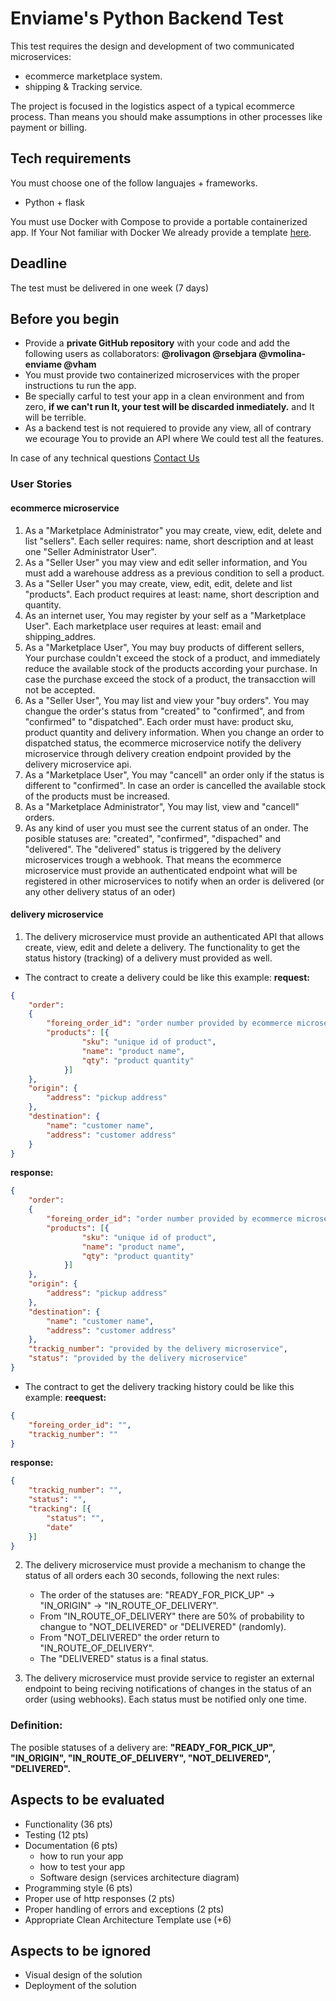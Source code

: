 # Enviame's Python Backend Test

This test requires the design and development of two communicated microservices: 
* ecommerce marketplace system.
* shipping & Tracking service.

The project is focused in the logistics aspect of a typical ecommerce process. Than means you should make assumptions in other processes like payment or billing.

## Tech requirements
You must choose one of the follow languajes + frameworks.
- Python + flask

You must use Docker with Compose to provide a portable containerized app. 
If Your Not familiar with Docker We already provide a template [here](https://github.com/enviame/backend-test-2.0/tree/main/docker-python).

## Deadline
The test must be delivered in one week (7 days)

## Before you begin

- Provide a **private GitHub repository** with your code and add the following users as collaborators: **@rolivagon @rsebjara @vmolina-enviame @vham**
- You must provide two containerized microservices with the proper instructions tu run the app.
- Be specially carful to test your app in a clean environment and from zero, **if we can't run It, your test will be discarded inmediately.** and It will be terrible.
- As a backend test is not requiered to provide any view, all of contrary we ecourage You to provide an API where We could test all the features.

In case of any technical questions [Contact Us](mailto:tech-test@enviame.io)

### User Stories

#### ecommerce microservice
1. As a "Marketplace Administrator" you may create, view, edit, delete and list "sellers". Each seller requires: name, short description and at least one "Seller Administrator User".
2. As a "Seller User" you may view and edit seller information, and You must add a warehouse address as a previous condition to sell a product.
3. As a "Seller User" you may create, view, edit, edit, delete and list "products". Each product requires at least: name, short description and quantity.
4. As an internet user, You may register by your self as a "Marketplace User". Each marketplace user requires at least: email and shipping_addres.
5. As a "Marketplace User", You may buy products of different sellers, Your purchase couldn't exceed the stock of a product, and immediately reduce the available stock of the products according your purchase. In case the purchase exceed the stock of a product, the transacction will not be accepted.
6. As a "Seller User", You may list and view your "buy orders". You may changue the order's status from "created" to "confirmed", and from "confirmed" to "dispatched". Each order must have: product sku, product quantity and delivery information. When you change an order to dispatched status, the ecommerce microservice notify the delivery microservice through delivery creation endpoint provided by the delivery microservice api.
7. As a "Marketplace User", You may "cancell" an order only if the status is different to "confirmed". In case an order is cancelled the available stock of the products must be increased.
8. As a "Marketplace Administrator", You may list, view and "cancell" orders.
9. As any kind of user you must see the current status of an onder. The posible statuses are: "created", "confirmed", "dispached" and "delivered". The "delivered" status is triggered by the delivery microservices trough a webhook. That means the ecommerce microservice must provide an authenticated endpoint what will be registered in other microservices to notify when an order is delivered (or any other delivery status of an oder)


#### delivery microservice

1. The delivery microservice must provide an authenticated API that allows create, view, edit and delete a delivery. The functionality to get the status history (tracking) of a delivery must provided as well.

- The contract to create a delivery could be like this example:
**request:**
```json
{
    "order":
    {
        "foreing_order_id": "order number provided by ecommerce microservice",
        "products": [{
                "sku": "unique id of product",
                "name": "product name",
                "qty": "product quantity"
            }]
    },
    "origin": {
        "address": "pickup address"
    },
    "destination": {
        "name": "customer name",
        "address": "customer address"
    }
}
```

**response:**
```json
{
    "order":
    {
        "foreing_order_id": "order number provided by ecommerce microservice",
        "products": [{
                "sku": "unique id of product",
                "name": "product name",
                "qty": "product quantity"
            }]
    },
    "origin": {
        "address": "pickup address"
    },
    "destination": {
        "name": "customer name",
        "address": "customer address"
    },
    "trackig_number": "provided by the delivery microservice",
    "status": "provided by the delivery microservice"
}
```

- The contract to get the delivery tracking history could be like this example:
**reequest:**
```json
{
    "foreing_order_id": "",
    "trackig_number": ""
}
```

**response:**
```json
{
    "trackig_number": "",
    "status": "",
    "tracking": [{
        "status": "",
        "date"
    }]
}
```

2. The delivery microservice must provide a mechanism to change the status of all orders each 30 seconds, following the next rules:
    - The order of the statuses are: "READY_FOR_PICK_UP" -> "IN_ORIGIN" -> "IN_ROUTE_OF_DELIVERY".
    - From "IN_ROUTE_OF_DELIVERY" there are 50% of probability to changue to "NOT_DELIVERED" or "DELIVERED" (randomly).
    - From "NOT_DELIVERED" the order return to "IN_ROUTE_OF_DELIVERY". 
    - The "DELIVERED" status is a final status.

3. The delivery microservice must provide service to register an external endpoint to being reciving notifications of changes in the status of an order (using webhooks). Each status must be notified only one time. 

### Definition:
The posible statuses of a delivery are: **"READY_FOR_PICK_UP", "IN_ORIGIN", "IN_ROUTE_OF_DELIVERY", "NOT_DELIVERED", "DELIVERED".**

## Aspects to be evaluated

- Functionality (36 pts)
- Testing (12 pts)
- Documentation (6 pts)
    - how to run your app
    - how to test your app
    - Software design (services architecture diagram)
- Programming style (6 pts)
- Proper use of http responses (2 pts)
- Proper handling of errors and exceptions (2 pts)
- Appropriate Clean Architecture Template use (+6)

## Aspects to be ignored

- Visual design of the solution
- Deployment of the solution
